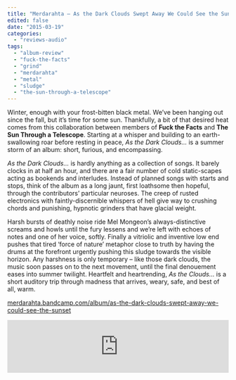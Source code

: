```yaml
---
title: "Merdarahta – As the Dark Clouds Swept Away We Could See the Sunset"
edited: false
date: "2015-03-19"
categories:
  - "reviews-audio"
tags:
  - "album-review"
  - "fuck-the-facts"
  - "grind"
  - "merdarahta"
  - "metal"
  - "sludge"
  - "the-sun-through-a-telescope"
---
```


Winter, enough with your frost-bitten black metal. We’ve been hanging out since the fall, but it’s time for some sun. Thankfully, a bit of that desired heat comes from this collaboration between members of **Fuck the Facts** and **The Sun Through a Telescope**. Starting at a whisper and building to an earth-swallowing roar before resting in peace, _As the Dark Clouds…_ is a summer storm of an album: short, furious, and encompassing.

_As the Dark Clouds…_ is hardly anything as a collection of songs. It barely clocks in at half an hour, and there are a fair number of cold static-scapes acting as bookends and interludes. Instead of planned songs with starts and stops, think of the album as a long jaunt, first loathsome then hopeful, through the contributors’ particular neuroses. The creep of rusted electronics with faintly-discernible whispers of hell give way to crushing chords and punishing, hypnotic grinders that have glacial weight.

Harsh bursts of deathly noise ride Mel Mongeon’s always-distinctive screams and howls until the fury lessens and we’re left with echoes of notes and one of her voice, softly. Finally a vitriolic and inventive low end pushes that tired ‘force of nature’ metaphor close to truth by having the drums at the forefront urgently pushing this sludge towards the visible horizon. Any harshness is only temporary – like those dark clouds, the music soon passes on to the next movement, until the final denouement eases into summer twilight. Heartfelt and heartrending, _As the Clouds…_ is a short auditory trip through madness that arrives, weary, safe, and best of all, warm.

[merdarahta.bandcamp.com/album/as-the-dark-clouds-swept-away-we-could-see-the-sunset](https://merdarahta.bandcamp.com/album/as-the-dark-clouds-swept-away-we-could-see-the-sunset)

<iframe style="border: 0; width: 100%; height: 120px;" src="https://bandcamp.com/EmbeddedPlayer/album=984856405/size=large/bgcol=ffffff/linkcol=0687f5/tracklist=false/artwork=small/transparent=true/" width="300" height="150" seamless=""><a href="http://merdarahta.bandcamp.com/album/as-the-dark-clouds-swept-away-we-could-see-the-sunset">As The Dark Clouds Swept Away We Could See The Sunset by merdarahta</a></iframe>
